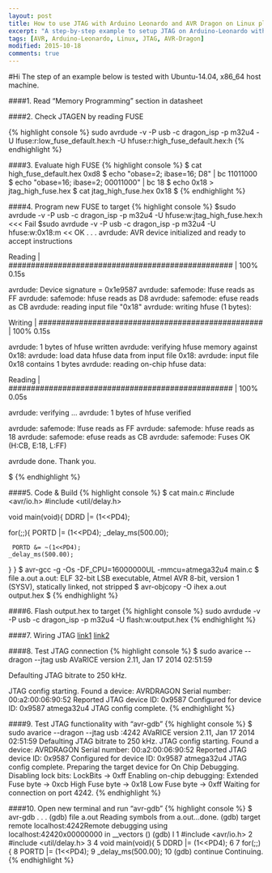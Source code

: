 ```yaml
---
layout: post
title: How to use JTAG with Arduino Leonardo and AVR Dragon on Linux platform
excerpt: "A step-by-step example to setup JTAG on Arduino-Leonardo with AVR Dragon on Linux Platform"
tags: [AVR, Arduino-Leonardo, Linux, JTAG, AVR-Dragon]
modified: 2015-10-18
comments: true
---
```


#Hi
The step of an example below is tested with Ubuntu-14.04, x86_64 host machine.

####1. Read “Memory Programming” section in datasheet

####2. Check JTAGEN by reading FUSE

  {% highlight console %}
  sudo avrdude -v -P usb -c dragon_isp -p m32u4 -U lfuse:r:low_fuse_default.hex:h -U hfuse:r:high_fuse_default.hex:h
  {% endhighlight %}

####3. Evaluate high FUSE
  {% highlight console  %}
  $ cat high_fuse_default.hex
  0xd8
  $ echo "obase=2; ibase=16; D8" | bc
  11011000
  $ echo "obase=16; ibase=2; 00011000" | bc
  18
  $ echo 0x18 > jtag_high_fuse.hex
  $ cat jtag_high_fuse.hex
  0x18
  $
  {% endhighlight %}

####4. Program new FUSE to target
  {% highlight console  %}
  $sudo avrdude -v -P usb -c dragon_isp  -p m32u4 -U  hfuse:w:jtag_high_fuse.hex:h <<< Fail
  $sudo avrdude -v -P usb -c dragon_isp  -p m32u4 -U  hfuse:w:0x18:m << OK
  .
  .
  .
  avrdude: AVR device initialized and ready to accept instructions

  Reading | ################################################## | 100% 0.15s

  avrdude: Device signature = 0x1e9587
  avrdude: safemode: lfuse reads as FF
  avrdude: safemode: hfuse reads as D8
  avrdude: safemode: efuse reads as CB
  avrdude: reading input file "0x18"
  avrdude: writing hfuse (1 bytes):

  Writing | ################################################## | 100% 0.15s

  avrdude: 1 bytes of hfuse written
  avrdude: verifying hfuse memory against 0x18:
  avrdude: load data hfuse data from input file 0x18:
  avrdude: input file 0x18 contains 1 bytes
  avrdude: reading on-chip hfuse data:

  Reading | ################################################## | 100% 0.05s

  avrdude: verifying ...
  avrdude: 1 bytes of hfuse verified

  avrdude: safemode: lfuse reads as FF
  avrdude: safemode: hfuse reads as 18
  avrdude: safemode: efuse reads as CB
  avrdude: safemode: Fuses OK (H:CB, E:18, L:FF)

  avrdude done.  Thank you.

  $
  {% endhighlight %}

####5. Code & Build
  {% highlight console  %}
  $ cat main.c
  #include <avr/io.h>
  #include <util/delay.h>

   void main(void){
   DDRD |= (1<<PD4);

   for(;;){
    PORTD |= (1<<PD4);
    _delay_ms(500.00);

     PORTD &= ~(1<<PD4);
    _delay_ms(500.00);
   }
  }
  $ avr-gcc -g -Os -DF_CPU=16000000UL -mmcu=atmega32u4 main.c
  $ file a.out
  a.out: ELF 32-bit LSB  executable, Atmel AVR 8-bit, version 1 (SYSV), statically linked, not stripped
  $ avr-objcopy -O ihex a.out output.hex
  $
  {% endhighlight %}

####6. Flash output.hex to target
  {% highlight console  %}
  sudo avrdude -v -P usb -c dragon_isp -p m32u4 -U flash:w:output.hex
  {% endhighlight %}

####7. Wiring JTAG
  [link1](http://www.atmel.com/webdoc/avrdragon/avrdragon.using_ocd_physical_jtag.html)
  [link2](http://www.atmel.com/webdoc/atmelice/atmelice.using_ocd_physical_jtag.html)

####8. Test JTAG connection
  {% highlight console  %}
  $ sudo avarice --dragon --jtag usb
  AVaRICE version 2.11, Jan 17 2014 02:51:59

  Defaulting JTAG bitrate to 250 kHz.

  JTAG config starting.
  Found a device: AVRDRAGON
  Serial number:  00:a2:00:06:90:52
  Reported JTAG device ID: 0x9587
  Configured for device ID: 0x9587 atmega32u4
  JTAG config complete.
  {% endhighlight %}

####9. Test JTAG functionality with “avr-gdb”
  {% highlight console  %}
  $ sudo avarice --dragon --jtag usb :4242
  AVaRICE version 2.11, Jan 17 2014 02:51:59
  Defaulting JTAG bitrate to 250 kHz.
  JTAG config starting.
  Found a device: AVRDRAGON
  Serial number:  00:a2:00:06:90:52
  Reported JTAG device ID: 0x9587
  Configured for device ID: 0x9587 atmega32u4
  JTAG config complete.
  Preparing the target device for On Chip Debugging.
  Disabling lock bits:  LockBits -> 0xff
  Enabling on-chip debugging:
  Extended Fuse byte -> 0xcb
  High Fuse byte -> 0x18
  Low Fuse byte -> 0xff
  Waiting for connection on port 4242.
  {% endhighlight %}


####10. Open new terminal and run “avr-gdb”
  {% highlight console  %}
  $ avr-gdb
  .
  .
  .
  (gdb) file a.out Reading symbols from a.out...done.
  (gdb) target remote localhost:4242Remote debugging using localhost:42420x00000000 in __vectors ()
  (gdb) l
  1 #include <avr/io.h>
  2 #include <util/delay.h>
  3
  4 void main(void){
  5  DDRD |= (1<<PD4);
  6
  7  for(;;){
  8   PORTD |= (1<<PD4);
  9   _delay_ms(500.00);
  10 (gdb) continue
  Continuing.
  {% endhighlight %}

